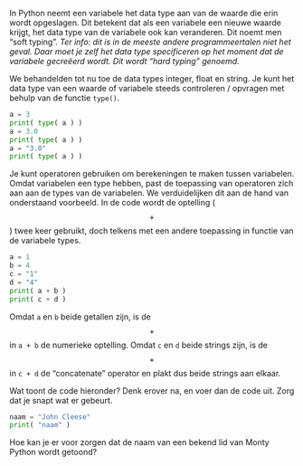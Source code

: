 In Python neemt een variabele het data type aan van de waarde die erin
wordt opgeslagen. Dit betekent dat als een variabele een nieuwe waarde
krijgt, het data type van de variabele ook kan veranderen. Dit noemt men “soft typing”.
*Ter info: dit is in de meeste andere programmeertalen niet het geval.*
*Daar moet je zelf het data type specificeren op het moment dat de variabele gecreëerd wordt.*
*Dit wordt “hard typing” genoemd.*

We behandelden tot nu toe de data types integer, float en string.
Je kunt het data type van een waarde of variabele steeds controleren / opvragen met
behulp van de functie `type()`.

```python
a = 3
print( type( a ) )
a = 3.0
print( type( a ) )
a = "3.0"
print( type( a ) )
```

Je kunt operatoren gebruiken om berekeningen te maken tussen variabelen.
Omdat variabelen een type hebben, past de toepassing van operatoren zich
aan aan de types van de variabelen. We verduidelijken dit aan de hand van onderstaand
voorbeeld. In de code wordt de optelling ($$+$$) twee keer
gebruikt, doch telkens met een andere toepassing in functie van de variabele types.

```python
a = 1
b = 4
c = "1"
d = "4"
print( a + b )
print( c + d )
```

Omdat `a` en `b` beide getallen zijn, is de $$+$$ in `a + b` de numerieke
optelling. Omdat `c` en `d` beide strings zijn, is de $$+$$ in `c + d` de
“concatenate” operator en plakt dus beide strings aan elkaar.

Wat toont de code hieronder? Denk erover na, en voer dan de code uit.
Zorg dat je snapt wat er gebeurt.

```python
naam = "John Cleese"
print( "naam" )
```

Hoe kan je er voor zorgen dat de naam van een bekend lid van Monty
Python wordt getoond?

